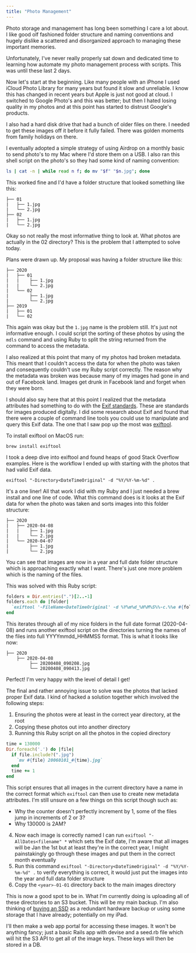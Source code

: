 ```yaml
---
title: "Photo Management"
---
```


Photo storage and management has long been something I care a lot about. I like good olf fashioned folder structure and naming conventions and hugely dislike a scattered and disorganized approach to managing these important memories.

Unfortunately, I've never really properly sat down and dedicated time to learning how automate my photo management process with scripts. This was until these last 2 days.

Now let's start at the beginning. Like many people with an iPhone I used iCloud Photo Library for many years but found it slow and unreliable. I know this has changed in recent years but Apple is just not good at cloud. I switched to Google Photo's and this was better; but then I hated losing quality in my photos and at this point has started to distrust Google's products. 

I also had a hard disk drive that had a bunch of older files on there. I needed to get these images off it before it fully failed. There was golden moments from family holidays on there.

I eventually adopted a simple strategy of using Airdrop on a monthly basic to send photo's to my Mac where I'd store them on a USB. I also ran this shell script on the photo's so they had some kind of naming convention:

```bash
ls | cat -n | while read n f; do mv "$f" "$n.jpg"; done
```

This worked fine and I'd have a folder structure that looked something like this:

```
├── 01
|   ├── 1.jpg
|   └── 2.jpg
├── 02
|   ├── 1.jpg
|   └── 2.jpg
```

Okay so not really the most informative thing to look at. What photos are actually in the 02 directory? This is the problem that I attempted to solve today.

Plans were drawn up. My proposal was having a folder structure like this:

```
├── 2020
|   ├── 01
|   |    ├── 1.jpg
|   |    └── 2.jpg
|   └── 02
|        ├── 1.jpg
|        └── 2.jpg
├── 2019
|   ├── 01
|   └── 02
```

This again was okay but the `1.jpg` name is the problem still. It's just not informative enough. I could script the sorting of these photos by using the `mdls` command and using Ruby to split the string returned from the command to access the metadata.

I also realized at this point that many of my photos had broken metadata. This meant that I couldn't access the data for when the photo was taken and consequently couldn't use my Ruby script correctly. The reason why the metadata was broken was because many of my images had gone in and out of Facebook land. Images get drunk in Facebook land and forget when they were born.

I should also say here that at this point I realized that the metadata attributes had something to do with the [Exif standards](https://en.wikipedia.org/wiki/Exif). These are standards for images produced digitally. I did some research about Exif and found that there were a couple of command line tools you could use to manipulate and query this Exif data. The one that I saw pop up the most was [exiftool](https://formulae.brew.sh/formula/exiftool). 

To install exiftool on MacOS run:

```
brew install exiftool
```

I took a deep dive into exiftool and found heaps of good Stack Overflow examples. Here is the workflow I ended up with starting with the photos that had valid Exif data.

```
exiftool "-Directory<DateTimeOriginal" -d "%Y/%Y-%m-%d" .
```

It's a one liner! All that work I did with my Ruby and I just needed a brew install and one line of code. What this command does is it looks at the Exif data for when the photo was taken and sorts images into this folder structure:

```
├── 2020
|   ├── 2020-04-08
|   |    ├── 1.jpg
|   |    └── 2.jpg
|   └── 2020-04-07
|        ├── 1.jpg
|        └── 2.jpg
```

You can see that images are now in a year and full date folder structure which is approaching exactly what I want. There's just one more problem which is the naming of the files.

This was solved with this Ruby script:

```rb
folders = Dir.entries(".")[2..-1]
folders.each do |folder|
  `exiftool '-FileName<DateTimeOriginal' -d %Y%m%d_%H%M%S%%-c.%%e #{folder}`
end
```

This iterates through all of my nice folders in the full date format (2020-04-08) and runs another exiftool script on the directories turning the names of the files into full YYYYmmdd_HHMMSS format. This is what it looks like now:

```
├── 2020
    ├── 2020-04-08
         ├── 20200408_090208.jpg
         └── 20200408_090413.jpg
```

Perfect! I'm very happy with the level of detail I get!

The final and rather annoying issue to solve was the photos that lacked proper Exif data. I kind of hacked a solution together which involved the following steps:

1. Ensuring the photos were at least in the correct year directory, at the root
2. Copying these photos out into another directory
3. Running this Ruby script on all the photos in the copied directory 

  ```rb
  time = 130000
  Dir.foreach('.') do |file|
    if file.include?(".jpg")
      `mv #{file} 20060101_#{time}.jpg`
    end 
    time += 1
  end 
  ```

  This script ensures that all images in the current directory have a name in the correct format which `exiftool` can then use to create new metadata attributes. I'm still unsure on a few things on this script though such as:

  - Why the counter doesn't perfectly increment by 1, some of the files jump in increments of 2 or 3?
  - Why 130000 is 2AM?

4. Now each image is correctly named I can run `exiftool "-AllDates<filename" *` which sets the Exif date, I'm aware that all images will be Jan the 1st but at least they're in the correct year, I might painstakingly go through these images and put them in the correct month eventually
5. Run this command `exiftool "-Directory<DateTimeOriginal" -d "%Y/%Y-%m-%d" .` to verify everything is correct, it would just put the images into the year and full data folder structure
6. Copy the `<year>-01-01` directory back to the main images directory

This is now a good spot to be in. What I'm currently doing is uploading all of these directories to an S3 bucket. This will be my main backup. I'm also thinking of [buying an SSD](https://www.jbhifi.com.au/products/samsung-t5-portable-ssd-drive-500gb) as a redundant hardware backup or using some storage that I have already; potentially on my iPad.

I'll then make a web app portal for accessing these images. It won't be anything fancy; just a basic Rails app with devise and a seed.rb file which will hit the S3 API to get all of the image keys. These keys will then be stored in a DB.